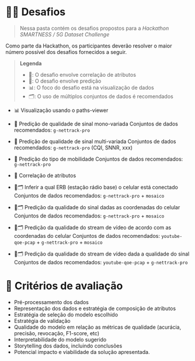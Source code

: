 # 🏋️‍♂️ Desafios
> Nessa pasta contém os desafios propostos para a _Hackathon SMARTNESS / 5G Dataset Challenge_

Como parte da Hackathon, os participantes deverão resolver o maior número possível dos desafios fornecidos a seguir.

> **Legenda**
> - 🤝: O desafio envolve correlação de atributos
> - 🔮: O desafio envolve predição
> - 📊: O foco do desafio está na visualização de dados
> - 🗂️: O uso de múltiplos conjuntos de dados é recomendados

- 📊 Visualização usando o paths-viewer

- 🔮 Predição de qualidade de sinal mono-variada
    Conjuntos de dados recomendados: `g-nettrack-pro`

- 🔮 Predição de qualidade de sinal multi-variada
    Conjuntos de dados recomendados: `g-nettrack-pro`
    (CQI, SNNR, xxx)

- 🔮 Predição do tipo de mobilidade
    Conjuntos de dados recomendados: `g-nettrack-pro`

- 🤝 Correlação de atributos

- 🔮🗂️ Inferir a qual ERB (estação rádio base) o celular está conectado
    Conjuntos de dados recomendados: `g-nettrack-pro` + `mosaico`

- 🔮🗂️ Predição da qualidade do sinal dadas as coordenadas do celular
    Conjuntos de dados recomendados: `g-nettrack-pro` + `mosaico`

- 🔮🗂️ Predição da qualidade do stream de vídeo de acordo com as coordenadas do celular
    Conjuntos de dados recomendados: `youtube-qoe-pcap` + `g-nettrack-pro` + `mosaico`

- 🔮🗂️ Predição da qualidade do stream de vídeo dada a qualidade do sinal
    Conjuntos de dados recomendados: `youtube-qoe-pcap` + `g-nettrack-pro`

# 🤔 Critérios de avaliação

- Pré-processamento dos dados
- Representação dos dados e estratégia de composição de atributos
- Estratégia de seleção do modelo escolhido
- Estratégia de validação
- Qualidade do modelo em relação as métricas de qualidade (acurácia, precisão, revocação, F1-score, etc)
- Interpretabilidade do modelo sugerido
- Storytelling dos dados, incluindo conclusões
- Potencial impacto e viabilidade da solução apresentada.
